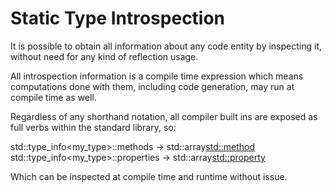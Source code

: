 Static Type Introspection
=========================

It is possible to obtain all information about any code entity by inspecting it, without need for any kind of reflection usage.

All introspection information is a compile time expression which means computations done with them, including code generation, may run at compile time as well.

Regardless of any shorthand notation, all compiler built ins are exposed as full verbs within the standard library, so:

std::type_info<my_type>::methods -> std::array<std::method>
std::type_info<my_type>::properties -> std::array<std::property>

Which can be inspected at compile time and runtime without issue.